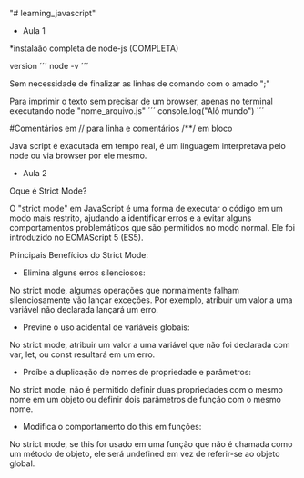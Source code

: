 "# learning_javascript" 

- Aula 1

*instalaão completa de node-js (COMPLETA)

version
´´´
node -v
´´´

Sem necessidade de finalizar as linhas de comando com o amado ";"


Para imprimir o texto sem precisar de um browser, apenas no terminal executando node "nome_arquivo.js"
´´´
console.log("Alô mundo") 
´´´

#Comentários em // para linha e comentários /**/ em bloco


Java script é exacutada em tempo real, é um linguagem interpretava pelo node ou via browser por ele mesmo.


- Aula 2 

Oque é Strict Mode?

O "strict mode" em JavaScript é uma forma de executar o código em um modo mais restrito, ajudando a identificar erros e a evitar alguns comportamentos problemáticos que são permitidos no modo normal. Ele foi introduzido no ECMAScript 5 (ES5).

Principais Benefícios do Strict Mode:
- Elimina alguns erros silenciosos:

No strict mode, algumas operações que normalmente falham silenciosamente vão lançar exceções. Por exemplo, atribuir um valor a uma variável não declarada lançará um erro.
- Previne o uso acidental de variáveis globais:

No strict mode, atribuir um valor a uma variável que não foi declarada com var, let, ou const resultará em um erro.
- Proíbe a duplicação de nomes de propriedade e parâmetros:

No strict mode, não é permitido definir duas propriedades com o mesmo nome em um objeto ou definir dois parâmetros de função com o mesmo nome.
- Modifica o comportamento do this em funções:

No strict mode, se this for usado em uma função que não é chamada como um método de objeto, ele será undefined em vez de referir-se ao objeto global.
